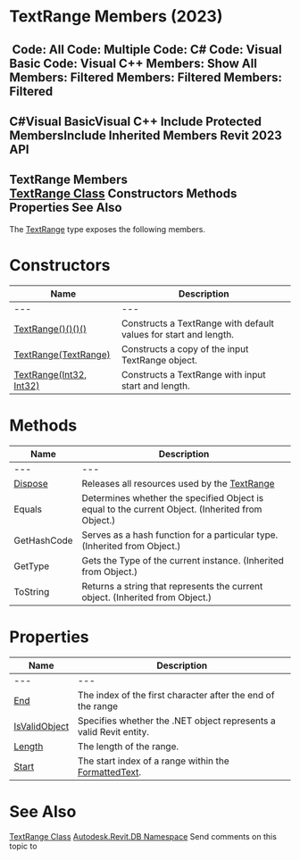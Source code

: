 # TextRange Members (2023)

﻿
 Code: All Code: Multiple Code: C# Code: Visual Basic Code: Visual C++  Members: Show All Members: Filtered Members: Filtered Members: Filtered   
---  
C#Visual BasicVisual C++
Include Protected MembersInclude Inherited Members
Revit 2023 API  
---  
TextRange Members  
[TextRange Class](8a00baaf-8cb8-d9f0-e0a0-eaa5aa16e55e.md "TextRange Class") Constructors Methods Properties See Also  
---  
The [TextRange](8a00baaf-8cb8-d9f0-e0a0-eaa5aa16e55e.md "TextRange Class") type exposes the following members.
# Constructors
| Name | Description |
| --- | --- |
| --- | --- | --- |
| [TextRange()()()()](bc22378b-bf4b-6535-3d32-b4a543c636fe.md "TextRange Constructor") | Constructs a TextRange with default values for start and length. |
| [TextRange(TextRange)](a43af5a1-7b1d-f9a0-da1b-37f176e65bd9.md "TextRange Constructor \(TextRange\)") | Constructs a copy of the input TextRange object. |
| [TextRange(Int32, Int32)](97ab00e6-9f7c-e73f-4dd8-54addfb73654.md "TextRange Constructor \(Int32, Int32\)") | Constructs a TextRange with input start and length. |

# Methods
| Name | Description |
| --- | --- |
| --- | --- | --- |
| [Dispose](7abafd9d-c703-75f5-cf79-e1e4dcccf409.md "Dispose Method") | Releases all resources used by the [TextRange](8a00baaf-8cb8-d9f0-e0a0-eaa5aa16e55e.md "TextRange Class") |
| Equals | Determines whether the specified Object is equal to the current Object. (Inherited from Object.) |
| GetHashCode | Serves as a hash function for a particular type.  (Inherited from Object.) |
| GetType | Gets the Type of the current instance. (Inherited from Object.) |
| ToString | Returns a string that represents the current object. (Inherited from Object.) |

# Properties
| Name | Description |
| --- | --- |
| --- | --- | --- |
| [End](ed1acbf0-2425-31bd-99e2-1f596cc57fd2.md "End Property") | The index of the first character after the end of the range |
| [IsValidObject](aea7c716-bcd2-ae9f-7587-adcf2fc756c4.md "IsValidObject Property") | Specifies whether the .NET object represents a valid Revit entity. |
| [Length](cbb7ad17-5ea1-eefb-1bd3-65f19337a7eb.md "Length Property") | The length of the range. |
| [Start](2785da77-9e08-02e3-fb2e-ad02c9d7d96f.md "Start Property") | The start index of a range within the [FormattedText](79a92343-2342-8325-1b51-f12c4fb05481.md "FormattedText Class"). |

# See Also
[TextRange Class](8a00baaf-8cb8-d9f0-e0a0-eaa5aa16e55e.md "TextRange Class")
[Autodesk.Revit.DB Namespace](87546ba7-461b-c646-cbb1-2cb8f5bff8b2.md "Autodesk.Revit.DB Namespace")
Send comments on this topic to 